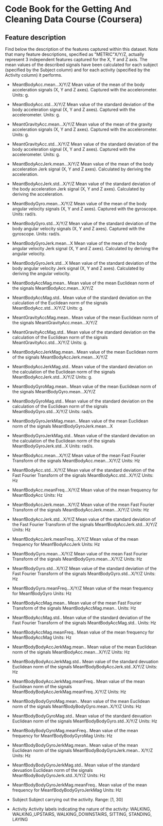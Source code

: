 # Code Book for the Getting And Cleaning Data Course (Coursera)

## Feature description

Find below the description of the features captured within this dataset. Note that many feature descriptions, specified as "METRIC"X/Y/Z, actually represent 3 independent features captured for the X, Y and Z axis. The mean values of the described signals have been calculated for each subject (specified by the Subject column) and for each activity (specified by the Activity column) it performs.


* MeantBodyAcc.mean...X/Y/Z 
	Mean value of the mean of the body acceleration signals (X, Y and Z axes). Captured with the accelerometer. Units: g.

* MeantBodyAcc.std...X/Y/Z
	Mean value of the standard deviation of the body acceleration signal (X, Y and Z axes). Captured with the accelerometer. Units: g.

* MeantGravityAcc.mean...X/Y/Z
	Mean value of the mean of the gravity acceleration signals (X, Y and Z axes). Captured with the accelerometer. Units: g.

* MeantGravityAcc.std...X/Y/Z 
	Mean value of the standard deviation of the body acceleration signal (X, Y and Z axes). Captured with the accelerometer. Units: g.

* MeantBodyAccJerk.mean...X/Y/Z 
	Mean value of the mean of the body acceleration Jerk signal (X, Y and Z axes). Calculated by deriving the acceleration.

* MeantBodyAccJerk.std...X/Y/Z 
	Mean value of the standard deviation of the body acceleration Jerk signal (X, Y and Z axes). Calculated by deriving the acceleration.

* MeantBodyGyro.mean...X/Y/Z 
	Mean value of the mean of the body angular velocity signals (X, Y and Z axes). Captured with the gyroscope. Units: rad/s.

* MeantBodyGyro.std...X/Y/Z 
	Mean value of the standard deviation of the body angular velocity signals (X, Y and Z axes). Captured with the gyroscope. Units: rad/s.

* MeantBodyGyroJerk.mean...X 
	Mean value of the mean of the body angular velocity Jerk signal (X, Y and Z axes). Calculated by deriving the angular velocity.

* MeantBodyGyroJerk.std...X 
	Mean value of the standard deviation of the body angular velocity Jerk signal (X, Y and Z axes). Calculated by deriving the angular velocity.

* MeantBodyAccMag.mean.. 
	Mean value of the mean Euclidean norm of the signals MeantBodyAcc.mean...X/Y/Z 	

* MeantBodyAccMag.std.. 
	Mean value of the standard deviation on the calculation of the Euclidean norm of the signals MeantBodyAcc.std...X/Y/Z Units: g.

* MeantGravityAccMag.mean.. 
	Mean value of the mean Euclidean norm of the signals MeantGravityAcc.mean...X/Y/Z

* MeantGravityAccMag.std.. 
	Mean value of the standard deviation on the calculation of the Euclidean norm of the signals MeantGravityAcc.std...X/Y/Z  Units: g.

* MeantBodyAccJerkMag.mean.. 
	Mean value of the mean Euclidean norm of the signals MeantBodyAccJerk.mean...X/Y/Z 

* MeantBodyAccJerkMag.std.. 
	Mean value of the standard deviation on the calculation of the Euclidean norm of the signals MeantBodyAccJerk.std...X/Y/Z  Units: g.

* MeantBodyGyroMag.mean.. 
	Mean value of the mean Euclidean norm of the signals MeantBodyGyro.mean...X/Y/Z 

* MeantBodyGyroMag.std.. 
	Mean value of the standard deviation on the calculation of the Euclidean norm of the signals MeantBodyGyro.std...X/Y/Z  Units: rad/s.

* MeantBodyGyroJerkMag.mean.. 
	Mean value of the mean Euclidean norm of the signals MeantBodyGyroJerk.mean...X 

* MeantBodyGyroJerkMag.std.. 
	Mean value of the standard deviation on the calculation of the Euclidean norm of the signals MeantBodyGyroJerk.std...X  Units: rad/s.

* MeanfBodyAcc.mean...X/Y/Z 
	Mean value of the mean Fast Fourier Transform of the signals MeantBodyAcc.mean...X/Y/Z Units: Hz

* MeanfBodyAcc.std...X/Y/Z 
	Mean value of the standard deviation of the  Fast Fourier Transform of the signals MeantBodyAcc.std...X/Y/Z Units: Hz

* MeanfBodyAcc.meanFreq...X/Y/Z 
	Mean value of the mean frequency for MeanfBodyAcc Units: Hz

* MeanfBodyAccJerk.mean...X/Y/Z 
	Mean value of the mean Fast Fourier Transform of the signals MeantBodyAccJerk.mean...X/Y/Z  Units: Hz

* MeanfBodyAccJerk.std...X/Y/Z 
	Mean value of the standard deviation of the  Fast Fourier Transform of the signals MeanfBodyAccJerk.std...X/Y/Z  Units: Hz

* MeanfBodyAccJerk.meanFreq...X/Y/Z 
	Mean value of the mean frequency for MeanfBodyAccJerk Units: Hz

* MeanfBodyGyro.mean...X/Y/Z 
	Mean value of the mean Fast Fourier Transform of the signals MeantBodyGyro.mean...X/Y/Z  Units: Hz

* MeanfBodyGyro.std...X/Y/Z 
	Mean value of the standard deviation of the  Fast Fourier Transform of the signals MeantBodyGyro.std...X/Y/Z  Units: Hz

* MeanfBodyGyro.meanFreq...X/Y/Z 
	Mean value of the mean frequency for MeanfBodyGyro Units: Hz

* MeanfBodyAccMag.mean.. 
	Mean value of the mean Fast Fourier Transform of the signals MeantBodyAccMag.mean.. Units: Hz

* MeanfBodyAccMag.std.. 
	Mean value of the standard deviation of the  Fast Fourier Transform of the signals MeantBodyAccMag.std..  Units: Hz

* MeanfBodyAccMag.meanFreq.. 
	Mean value of the mean frequency for MeanfBodyAccMag Units: Hz

* MeanfBodyBodyAccJerkMag.mean.. 
	Mean value of the mean Euclidean norm of the signals MeantBodyAcc.mean...X/Y/Z 	 Units: Hz

* MeanfBodyBodyAccJerkMag.std.. 
	Mean value of the standard devuation Euclidean norm of the signals MeanfBodyBodyAccJerk.std..X/Y/Z Units: Hz

* MeanfBodyBodyAccJerkMag.meanFreq.. 
	Mean value of the mean Euclidean norm of the signals MeanfBodyBodyAccJerkMag.meanFreq..X/Y/Z  Units: Hz	

* MeanfBodyBodyGyroMag.mean.. 
	Mean value of the mean Euclidean norm of the signals MeanfBodyBodyGyro.mean..X/Y/Z  Units: Hz

* MeanfBodyBodyGyroMag.std.. 
	Mean value of the standard devuation Euclidean norm of the signals MeanfBodyBodyGyro.std..X/Y/Z  Units: Hz
	
* MeanfBodyBodyGyroMag.meanFreq.. 
	Mean value of the mean frequency for MeanfBodyBodyGyroMag Units: Hz

* MeanfBodyBodyGyroJerkMag.mean.. 
	Mean value of the mean Euclidean norm of the signals MeanfBodyBodyGyroJerk.mean.. X/Y/Z  Units: Hz
	
* MeanfBodyBodyGyroJerkMag.std.. 
	Mean value of the standard devuation Euclidean norm of the signals MeanfBodyBodyGyroJerk.std..X/Y/Z  Units: Hz	

* MeanfBodyBodyGyroJerkMag.meanFreq.. 
	Mean value of the mean frequency for MeanfBodyBodyGyroJerkMag Units: Hz

* Subject 
	Subject carrying out the activity. Range: [1, 30]

* Activity 
	Activity labels indicating the nature of the activity: WALKING, WALKING_UPSTAIRS, WALKING_DOWNSTAIRS, SITTING, STANDING, LAYING
